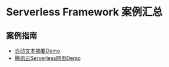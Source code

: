 # Serverless Framework 案例汇总

## 案例指南

- [自动文本摘要Demo](./TextSummarization)
- [腾讯云Serverless网页Demo](./WebsitePage)
